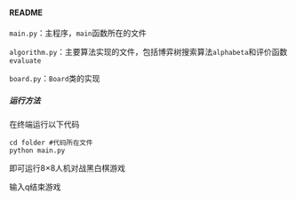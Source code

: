 #### README

`main.py`：主程序，`main`函数所在的文件

`algorithm.py`：主要算法实现的文件，包括博弈树搜索算法`alphabeta`和评价函数`evaluate`

`board.py`：`Board`类的实现

##### 运行方法

在终端运行以下代码

```shell
cd folder #代码所在文件
python main.py
```

即可运行8×8人机对战黑白棋游戏

输入q结束游戏
